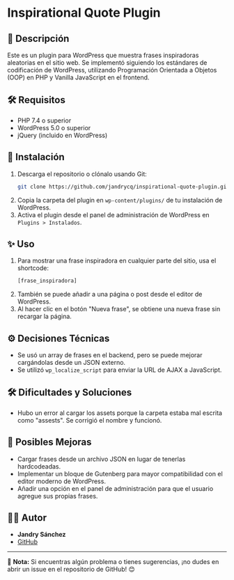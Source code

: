# Inspirational Quote Plugin

## 📌 Descripción
Este es un plugin para WordPress que muestra frases inspiradoras aleatorias en el sitio web. Se implementó siguiendo los estándares de codificación de WordPress, utilizando Programación Orientada a Objetos (OOP) en PHP y Vanilla JavaScript en el frontend.

## 🛠 Requisitos
- PHP 7.4 o superior
- WordPress 5.0 o superior
- jQuery (incluido en WordPress)

## 🚀 Instalación
1. Descarga el repositorio o clónalo usando Git:
   ```sh
   git clone https://github.com/jandrycq/inspirational-quote-plugin.git
   ```
2. Copia la carpeta del plugin en `wp-content/plugins/` de tu instalación de WordPress.
3. Activa el plugin desde el panel de administración de WordPress en `Plugins > Instalados`.

## ✨ Uso
1. Para mostrar una frase inspiradora en cualquier parte del sitio, usa el shortcode:
   ```sh
   [frase_inspiradora]
   ```
2. También se puede añadir a una página o post desde el editor de WordPress.
3. Al hacer clic en el botón "Nueva frase", se obtiene una nueva frase sin recargar la página.

## ⚙️ Decisiones Técnicas
- Se usó un array de frases en el backend, pero se puede mejorar cargándolas desde un JSON externo.
- Se utilizó `wp_localize_script` para enviar la URL de AJAX a JavaScript.

## 🛠 Dificultades y Soluciones
- Hubo un error al cargar los assets porque la carpeta estaba mal escrita como "assests". Se corrigió el nombre y funcionó.

## 🔮 Posibles Mejoras
- Cargar frases desde un archivo JSON en lugar de tenerlas hardcodeadas.
- Implementar un bloque de Gutenberg para mayor compatibilidad con el editor moderno de WordPress.
- Añadir una opción en el panel de administración para que el usuario agregue sus propias frases.

## 👨‍💻 Autor
- **Jandry Sánchez**
- [GitHub](https://github.com/jandrycq)

---

📢 **Nota:** Si encuentras algún problema o tienes sugerencias, ¡no dudes en abrir un issue en el repositorio de GitHub! 😊

